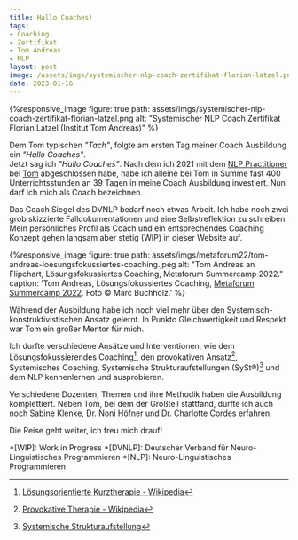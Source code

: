 ```yaml
---
title: Hallo Coaches!
tags:
- Coaching
- Zertifikat
- Tom Andreas
- NLP
layout: post
image: /assets/imgs/systemischer-nlp-coach-zertifikat-florian-latzel.png
date: 2023-01-16
---
```

{%responsive_image figure: true
path: assets/imgs/systemischer-nlp-coach-zertifikat-florian-latzel.png
alt: "Systemischer NLP Coach Zertifikat Florian Latzel (Institut Tom Andreas)" %}

Dem Tom typischen *"Tach"*, 
folgte am ersten Tag meiner Coach Ausbildung ein *"Hallo Coaches"*.   
Jetzt sag ich *"Hallo Coaches"*.
Nach dem ich 2021 mit dem [NLP Practitioner](/2022/03/31/nlp-practitioner.html) 
bei [Tom](/thema/tom-andreas/) abgeschlossen habe,
habe ich alleine bei Tom in Summe fast 400 Unterrichtsstunden an 39 Tagen 
in meine Coach Ausbildung investiert. 
Nun darf ich mich als Coach bezeichnen.
<!--break-->

Das Coach Siegel des DVNLP bedarf noch etwas Arbeit.
Ich habe noch zwei grob skizzierte Falldokumentationen 
und eine Selbstreflektion zu schreiben.
Mein persönliches Profil als Coach und ein entsprechendes Coaching Konzept
gehen langsam aber stetig (WIP) in dieser Website auf.

{%responsive_image figure: true
path: assets/imgs/metaforum22/tom-andreas-loesungsfokussiertes-coaching.jpeg 
alt: "Tom Andreas an Flipchart, Lösungsfokussiertes Coaching, Metaforum Summercamp 2022." 
caption: 'Tom Andreas, Lösungsfokussiertes Coaching, <a href="">Metaforum Summercamp 2022</a>. 
Foto © Marc Buchholz.'
%}

Während der Ausbildung habe ich noch viel mehr 
über den Systemisch-konstruktivistischen Ansatz gelernt.
In Punkto Gleichwertigkeit und Respekt war Tom ein großer Mentor für mich.

Ich durfte verschiedene Ansätze und Interventionen, 
wie dem Lösungsfokussierendes Coaching[^loefo], 
den provokativen Ansatz[^prosa],
Systemisches Coaching, Systemische Strukturaufstellungen (SySt®)[^syst] 
und dem NLP kennenlernen und ausprobieren.

Verschiedene Dozenten, Themen und ihre Methodik haben die Ausbildung komplettiert.
Neben Tom, bei dem der Großteil stattfand,
durfte ich auch noch Sabine Klenke, 
Dr. Noni Höfner und  Dr. Charlotte Cordes erfahren.

Die Reise geht weiter, ich freu mich drauf!

[^sytst]: [Systemische Strukturaufstellung - Wikipedia](https://de.wikipedia.org/wiki/Systemische_Strukturaufstellung)
[^loefo]: [Lösungsorientierte Kurztherapie - Wikipedia](https://de.wikipedia.org/wiki/L%C3%B6sungsorientierte_Kurztherapie)
[^prosa]: [Provokative Therapie - Wikipedia](https://de.wikipedia.org/wiki/Provokative_Therapie)
[^syst]: [Systemische Strukturaufstellung](https://de.wikipedia.org/wiki/Systemische_Strukturaufstellung)

*[WIP]: Work in Progress
*[DVNLP]: Deutscher Verband für Neuro-Linguistisches Programmieren
*[NLP]: Neuro-Linguistisches Programmieren
